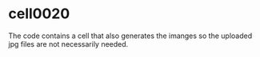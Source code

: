 # cell0020

The code contains a cell that also generates the imanges so the uploaded jpg files are not necessarily needed. 
